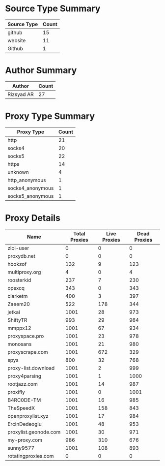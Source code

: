 # Source Type Summary

| Source Type | Count |
|-------------|-------|
| github | 15 |
| website | 11 |
| Github | 1 |


# Author Summary

| Author | Count |
|--------|-------|
| Rizsyad AR | 27 |


# Proxy Type Summary

| Proxy Type | Count |
|------------|-------|
| http | 21 |
| socks4 | 20 |
| socks5 | 22 |
| https | 14 |
| unknown | 4 |
| http_anonymous | 1 |
| socks4_anonymous | 1 |
| socks5_anonymous | 1 |


# Proxy Details

| Name | Total Proxies | Live Proxies | Dead Proxies |
|------|---------------|--------------|---------------|
| zloi-user | 0 | 0 | 0 |
| proxydb.net | 0 | 0 | 0 |
| hookzof | 132 | 9 | 123 |
| multiproxy.org | 4 | 0 | 4 |
| roosterkid | 237 | 7 | 230 |
| opsxcq | 343 | 0 | 343 |
| clarketm | 400 | 3 | 397 |
| Zaeem20 | 522 | 178 | 344 |
| jetkai | 1001 | 28 | 973 |
| ShiftyTR | 993 | 29 | 964 |
| mmppx12 | 1001 | 67 | 934 |
| proxyspace.pro | 1001 | 23 | 978 |
| monosans | 1001 | 21 | 980 |
| proxyscrape.com | 1001 | 672 | 329 |
| spys | 800 | 32 | 768 |
| proxy-list.download | 1001 | 2 | 999 |
| proxy4parsing | 1001 | 1 | 1000 |
| rootjazz.com | 1001 | 14 | 987 |
| proxifly | 1001 | 0 | 1001 |
| B4RC0DE-TM | 1001 | 16 | 985 |
| TheSpeedX | 1001 | 158 | 843 |
| openproxylist.xyz | 1001 | 17 | 984 |
| ErcinDedeoglu | 1001 | 48 | 953 |
| proxylist.geonode.com | 1001 | 30 | 971 |
| my-proxy.com | 986 | 310 | 676 |
| sunny9577 | 1001 | 108 | 893 |
| rotatingproxies.com | 0 | 0 | 0 |
